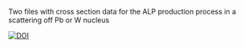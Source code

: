 Two files with cross section data for the ALP production process in a scattering off Pb or W nucleus



[![DOI](https://zenodo.org/badge/833379346.svg)](https://doi.org/10.5281/zenodo.15089817)

